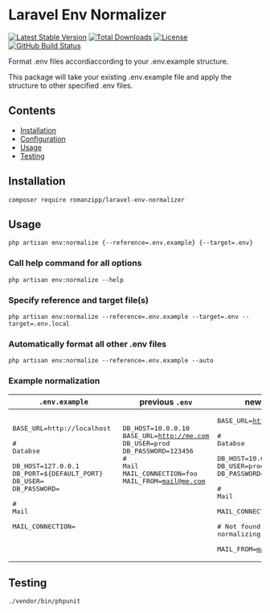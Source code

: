 # Laravel Env Normalizer

[![Latest Stable Version](https://img.shields.io/packagist/v/romanzipp/Laravel-Env-Normalizer.svg?style=flat-square)](https://packagist.org/packages/romanzipp/laravel-env-normalizer)
[![Total Downloads](https://img.shields.io/packagist/dt/romanzipp/Laravel-Env-Normalizer.svg?style=flat-square)](https://packagist.org/packages/romanzipp/laravel-env-normalizer)
[![License](https://img.shields.io/packagist/l/romanzipp/Laravel-Env-Normalizer.svg?style=flat-square)](https://packagist.org/packages/romanzipp/laravel-env-normalizer)
[![GitHub Build Status](https://img.shields.io/github/workflow/status/romanzipp/Laravel-Env-Normalizer/Tests?style=flat-square)](https://github.com/romanzipp/Laravel-Env-Normalizer/actions)

Format .env files accordiaccording to your .env.example structure.

This package will take your existing .env.example file and apply the structure to other specified .env files.

## Contents

- [Installation](#installation)
- [Configuration](#configuration)
- [Usage](#usage)
- [Testing](#testing)

## Installation

```
composer require romanzipp/laravel-env-normalizer
```

## Usage

```shell
php artisan env:normalize {--reference=.env.example} {--target=.env}
```

### Call help command for all options

```shell
php artisan env:normalize --help
```

### Specify reference and target file(s)

```shell
php artisan env:normalize --reference=.env.example --target=.env --target=.env.local
```

### Automatically format all other .env files

```shell
php artisan env:normalize --reference=.env.example --auto
```

### Example normalization

| `.env.example` | previous `.env` | new `.env` |
| --- | --- | --- |
| <pre>BASE_URL=http://localhost <br><br># Databse<br><br>DB_HOST=127.0.0.1<br>DB_PORT=${DEFAULT_PORT}<br>DB_USER=<br>DB_PASSWORD=<br><br># Mail<br><br>MAIL_CONNECTION=<br><br><br></pre> | <pre>DB_HOST=10.0.0.10<br>BASE_URL=http://me.com<br>DB_USER=prod<br>DB_PASSWORD=123456<br># Mail<br>MAIL_CONNECTION=foo<br>MAIL_FROM=mail@me.com<br><br><br><br><br><br><br><br><br></pre> | <pre>BASE_URL=http://me.com <br><br># Databse<br><br>DB_HOST=10.0.0.10<br>DB_USER=prod<br>DB_PASSWORD=123456<br><br># Mail<br><br>MAIL_CONNECTION=foo<br><br># Not found while normalizing<br><br>MAIL_FROM=mail@me.com</pre> |

## Testing

```
./vendor/bin/phpunit
```
